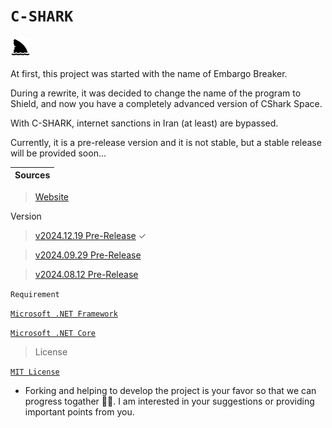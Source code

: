 # `C-SHARK`

<img src="https://github.com/b-daarr/C-SHARK/blob/main/shark.png" style="width: 32px; height: 32px;"/>

At first, this project was started with the name of Embargo Breaker.

During a rewrite, it was decided to change the name of the program to Shield, and now you have a completely advanced
version of CShark Space.

With C-SHARK, internet sanctions in Iran (at least) are bypassed.

Currently, it is a pre-release version and it is not stable, but a stable release will be provided soon...

| Sources |
|---------|

> [Website](http://cshark.space)

Version

> [v2024.12.19 Pre-Release](https://github.com/b-daarr/C-SHARK/releases/tag/v2024.12.19) ✓

> [v2024.09.29 Pre-Release](https://github.com/b-daarr/C-SHARK/releases/tag/v2024.09.29)

> [v2024.08.12 Pre-Release](https://github.com/b-daarr/C-SHARK/releases/tag/v2024.08.12)

`Requirement`

[`Microsoft .NET Framework`](https://dotnet.microsoft.com/en-us/download/dotnet-framework)

[`Microsoft .NET Core`](https://dotnet.microsoft.com/en-us/download)

> License

[`MIT License`](https://github.com/b-daarr/C-SHARK/blob/main/LICENSE.md)

+ Forking and helping to develop the project is your favor so that we can progress togather 🙏🏻.
  I am interested in your suggestions or providing important points from you.
